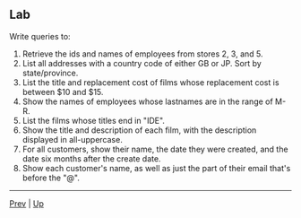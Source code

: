 ## Lab
Write queries to:

1. Retrieve the ids and names of employees from stores 2, 3, and 5.
2. List all addresses with a country code of either GB or JP. Sort by state/province.
3. List the title and replacement cost of films whose replacement cost is between $10 and $15.
4. Show the names of employees whose lastnames are in the range of M-R.
5. List the films whose titles end in "IDE".
6. Show the title and description of each film, with the description displayed in all-uppercase.
7. For all customers, show their name, the date they were created, and the date six months after the create date.
8. Show each customer's name, as well as just the part of their email that's before the "@".

<hr>

[Prev](Functions.md) | [Up](../README.md)
